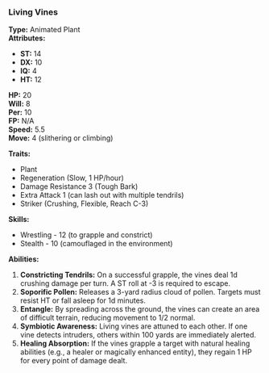 ### **Living Vines**

**Type:** Animated Plant  
**Attributes:**

- **ST:** 14
- **DX:** 10
- **IQ:** 4
- **HT:** 12

**HP:** 20  
**Will:** 8  
**Per:** 10  
**FP:** N/A  
**Speed:** 5.5  
**Move:** 4 (slithering or climbing)

**Traits:**

- Plant
- Regeneration (Slow, 1 HP/hour)
- Damage Resistance 3 (Tough Bark)
- Extra Attack 1 (can lash out with multiple tendrils)
- Striker (Crushing, Flexible, Reach C-3)

**Skills:**

- Wrestling - 12 (to grapple and constrict)
- Stealth - 10 (camouflaged in the environment)

**Abilities:**

1. **Constricting Tendrils:** On a successful grapple, the vines deal 1d crushing damage per turn. A ST roll at -3 is required to escape.
2. **Soporific Pollen:** Releases a 3-yard radius cloud of pollen. Targets must resist HT or fall asleep for 1d minutes.
3. **Entangle:** By spreading across the ground, the vines can create an area of difficult terrain, reducing movement to 1/2 normal.
4. **Symbiotic Awareness:** Living vines are attuned to each other. If one vine detects intruders, others within 100 yards are immediately alerted.
5. **Healing Absorption:** If the vines grapple a target with natural healing abilities (e.g., a healer or magically enhanced entity), they regain 1 HP for every point of damage dealt.